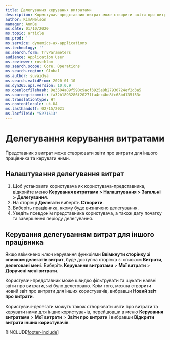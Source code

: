 ```yaml
---
title: Делегування керування витратами
description: Користувач-представник витрат може створити звіти про витрати та керувати ними для іншого працівника в організації.
author: KimANelson
manager: AnnBe
ms.date: 01/10/2020
ms.topic: article
ms.prod: ''
ms.service: dynamics-ax-applications
ms.technology: ''
ms.search.form: TrvParameters
audience: Application User
ms.reviewer: roschlom
ms.search.scope: Core, Operations
ms.search.region: Global
ms.author: suvaidya
ms.search.validFrom: 2020-01-10
ms.dyn365.ops.version: 10.0.9
ms.openlocfilehash: 9e3504a89f598c9acf3925e8b27930724ef2d3a5
ms.sourcegitcommit: fa32b1893286f20271fa4ec4be8fc68bd135f53c
ms.translationtype: HT
ms.contentlocale: uk-UA
ms.lasthandoff: 02/15/2021
ms.locfileid: "5271513"
---
```

# <a name="manage-expense-delegation"></a>Делегування керування витратами

Представник з витрат може створювати звіти про витрати для іншого працівника та керувати ними.

## <a name="configure-expense-delegation"></a>Налаштування делегування витрат

1. Щоб установити користувача як користувача-представника, відкрийте меню **Керування витратами > Налаштування > Загальні > Делегування**.
2. На сторінці **Делегати** виберіть **Створити**.
3. Виберіть працівника, якому буде визначено делегування. 
4. Уведіть псевдонім представника користувача, а також дату початку та завершення періоду делегування.

## <a name="manage-expense-delegation-for-another-employee"></a>Керування делегуванням витрат для іншого працівника

Якщо ввімкнено ключ керування функціями **Ввімкнути сторінку зі списком делегатів витрат**, буде доступна сторінка зі списком **Витрати, делеговані мені**. Виберіть **Керування витратами** > **Мої витрати** > **Доручені мені витрати**.

Користувач-представник може швидко фільтрувати та шукати наявні звіти про витрати, які було делеговано. Крім того, можна створити новий звіт про витрати для інших користувачів, вибравши **Новий звіт про витрати**.

Користувачі-делегати можуть також створювати звіти про витрати та керувати ними для інших користувачів, перейшовши в меню **Керування витратами** > **Мої витрати** > **Звіти про витрати** і вибравши **Відкрити витрати інших користувачів**.


[!INCLUDE[footer-include](../includes/footer-banner.md)]